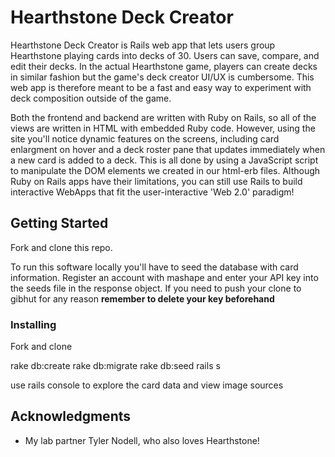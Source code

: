 # Hearthstone Deck Creator

Hearthstone Deck Creator is Rails web app that lets users group Hearthstone playing cards into decks of 30.
Users can save, compare, and edit their decks. In the actual Hearthstone game, players can create decks
in similar fashion but the game's deck creator UI/UX is cumbersome. This web app is therefore meant to be a 
fast and easy way to experiment with deck composition outside of the game.

Both the frontend and backend are written with Ruby on Rails, so all of the views are written in HTML with
embedded Ruby code. However, using the site you'll notice dynamic features on the screens, including card
enlargment on hover and a deck roster pane that updates immediately when a new card is added to a deck. 
This is all done by using a JavaScript script to manipulate the DOM elements we created in our html-erb
files. Although Ruby on Rails apps have their limitations, you can still use Rails to build interactive 
WebApps that fit the user-interactive 'Web 2.0' paradigm!

## Getting Started

Fork and clone this repo. 

To run this software locally you'll have to seed the database with card information. Register an account
with mashape and enter your API key into the seeds file in the response object. If you need to push your 
clone to gibhut for any reason **remember to delete your key beforehand**

### Installing

Fork and clone

rake db:create
rake db:migrate
rake db:seed
rails s

use rails console to explore the card data and
view image sources

## Acknowledgments

* My lab partner Tyler Nodell, who also loves Hearthstone!
